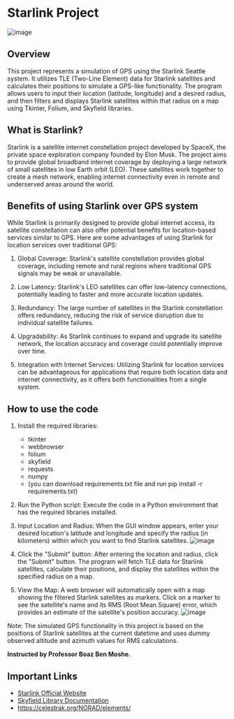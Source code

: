 # Starlink Project
![image](https://github.com/EladVaknin/StarlinkMission/assets/74238558/5b9cc6ce-a7e8-4b7c-b6a3-0ca30534fc9f)



## Overview

This project represents a simulation of GPS using the Starlink Seattle system. It utilizes TLE (Two-Line Element) data for Starlink satellites and calculates their positions to simulate a GPS-like functionality. The program allows users to input their location (latitude, longitude) and a desired radius, and then filters and displays Starlink satellites within that radius on a map using Tkinter, Folium, and Skyfield libraries.

## What is Starlink?

Starlink is a satellite internet constellation project developed by SpaceX, the private space exploration company founded by Elon Musk. The project aims to provide global broadband internet coverage by deploying a large network of small satellites in low Earth orbit (LEO). These satellites work together to create a mesh network, enabling internet connectivity even in remote and underserved areas around the world.

## Benefits of using Starlink over GPS system

While Starlink is primarily designed to provide global internet access, its satellite constellation can also offer potential benefits for location-based services similar to GPS. Here are some advantages of using Starlink for location services over traditional GPS:

1. Global Coverage: Starlink's satellite constellation provides global coverage, including remote and rural regions where traditional GPS signals may be weak or unavailable.

2. Low Latency: Starlink's LEO satellites can offer low-latency connections, potentially leading to faster and more accurate location updates.

3. Redundancy: The large number of satellites in the Starlink constellation offers redundancy, reducing the risk of service disruption due to individual satellite failures.

4. Upgradability: As Starlink continues to expand and upgrade its satellite network, the location accuracy and coverage could potentially improve over time.

5. Integration with Internet Services: Utilizing Starlink for location services can be advantageous for applications that require both location data and internet connectivity, as it offers both functionalities from a single system.

## How to use the code

1. Install the required libraries:
   - tkinter
   - webbrowser
   - folium
   - skyfield
   - requests
   - numpy
   - (you can download requirements.txt file and run pip install -r requirements.txt)
2. Run the Python script: Execute the code in a Python environment that has the required libraries installed.

3. Input Location and Radius: When the GUI window appears, enter your desired location's latitude and longitude and specify the radius (in kilometers) within which you want to find Starlink satellites.
![image](https://github.com/EladVaknin/StarlinkMission/assets/74238558/caf57e48-1c71-462c-b27f-7750ba2b0e85)

4. Click the "Submit" button: After entering the location and radius, click the "Submit" button. The program will fetch TLE data for Starlink satellites, calculate their positions, and display the satellites within the specified radius on a map.

5. View the Map: A web browser will automatically open with a map showing the filtered Starlink satellites as markers. Click on a marker to see the satellite's name and its RMS (Root Mean Square) error, which provides an estimate of the satellite's position accuracy.
![image](https://github.com/EladVaknin/StarlinkMission/assets/74238558/4a34b115-5910-45c6-aeb0-d323ba44a0ec)


Note: The simulated GPS functionality in this project is based on the positions of Starlink satellites at the current datetime and uses dummy observed altitude and azimuth values for RMS calculations. 



 **Instructed by Professor Boaz Ben Moshe.**



## Important Links

- [Starlink Official Website](https://www.starlink.com/)
- [Skyfield Library Documentation](https://rhodesmill.org/skyfield/)
- https://celestrak.org/NORAD/elements/





